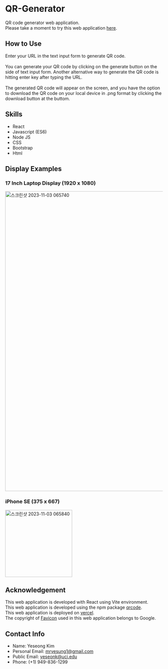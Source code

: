 # QR-Generator

QR code generator web application.
<br/>
Please take a moment to try this web application [here](https://yskim-qr-generator.vercel.app/).

## How to Use

Enter your URL in the text input form to generate QR code.
<br/>
<br/>
You can generate your QR code by clicking on the generate button on the side of text input form. Another alternative way to generate the QR code is hitting enter key after typing the URL.
<br/>
<br/>
The generated QR code will appear on the screen, and you have the option to download the QR code on your local device in .png format by clicking the download button at the buttom.

## Skills

- React
- Javascript (ES6)
- Node JS
- CSS
- Bootstrap
- Html

## Display Examples

### 17 Inch Laptop Display (1920 x 1080)

<img width="956" alt="스크린샷 2023-11-03 065740" src="https://github.com/mr2yesung/QR-Generator/assets/119972286/00e076c6-a6e3-4341-b0b7-0a0362617eee">

### iPhone SE (375 x 667)

<img width="214" alt="스크린샷 2023-11-03 065840" src="https://github.com/mr2yesung/QR-Generator/assets/119972286/df35e3a3-9ad0-4ae8-8eaa-07b15f675cf5">

## Acknowledgement

This web application is developed with React using Vite environment.
<br/>
This web application is developed using the npm package [qrcode](https://github.com/soldair/node-qrcode).
<br/>
This web application is deployed on [vercel](https://yskim-qr-generator.vercel.app/).
<br/>
The copyright of [Favicon](https://fonts.google.com/icons?selected=Material%20Symbols%20Outlined%3Aqr_code%3AFILL%400%3Bwght%40400%3BGRAD%400%3Bopsz%4024) used in this web application belongs to Google.

## Contact Info

- Name: Yeseong Kim
- Personal Email: mryesung1@gmail.com
- Public Email: yeseonk@uci.edu
- Phone: (+1) 949-836-1299
